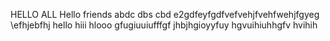 HELLO ALL 
Hello friends 
abdc dbs cbd
e2gdfeyfgdfvefvehjfvehfwehjfgyeg
\efhjebfhj
hello
hiii
hlooo
gfugiuuiufffgf
jhbjhgioyyfuy
hgvuihiuhhgfv
hvihih
